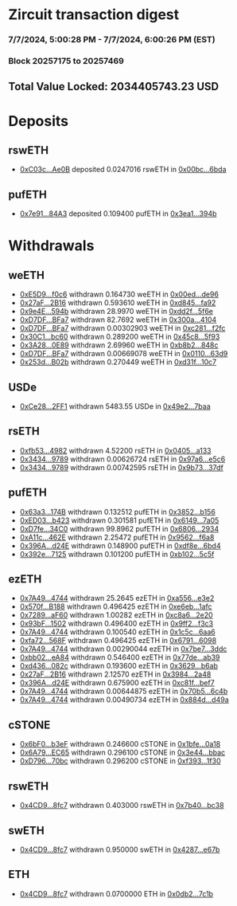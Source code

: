 # Zircuit transaction digest
### 7/7/2024, 5:00:28 PM - 7/7/2024, 6:00:26 PM (EST)
### Block 20257175 to 20257469

## Total Value Locked: 2034405743.23 USD

# Deposits
## rswETH
- [0xC03c...Ae0B](https://etherscan.io/address/0xC03cCa9AbF6e1e07283c71120f04737F8a20Ae0B) deposited 0.0247016 rswETH in [0x00bc...6bda](https://etherscan.io/tx/0xC03cCa9AbF6e1e07283c71120f04737F8a20Ae0B)
## pufETH
- [0x7e91...84A3](https://etherscan.io/address/0x7e911455Fb8e091Ec05B8c93a019c61c845a84A3) deposited 0.109400 pufETH in [0x3ea1...394b](https://etherscan.io/tx/0x7e911455Fb8e091Ec05B8c93a019c61c845a84A3)
# Withdrawals
## weETH
- [0xE5D9...f0c6](https://etherscan.io/address/0xE5D933A01A9dC9E461860CFC1F1666d866Acf0c6) withdrawn 0.164730 weETH in [0x00ed...de96](https://etherscan.io/tx/0xE5D933A01A9dC9E461860CFC1F1666d866Acf0c6)
- [0x27aF...2B16](https://etherscan.io/address/0x27aF1643A7b8141A58134A99414822bE322b2B16) withdrawn 0.593610 weETH in [0xd845...fa92](https://etherscan.io/tx/0x27aF1643A7b8141A58134A99414822bE322b2B16)
- [0x9e4E...594b](https://etherscan.io/address/0x9e4E087FCC1931b5BBe4DFdacC3e84056720594b) withdrawn 28.9970 weETH in [0xdd2f...5f6e](https://etherscan.io/tx/0x9e4E087FCC1931b5BBe4DFdacC3e84056720594b)
- [0xD7DF...BFa7](https://etherscan.io/address/0xD7DF7E085214743530afF339aFC420c7c720BFa7) withdrawn 82.7692 weETH in [0x300a...4104](https://etherscan.io/tx/0xD7DF7E085214743530afF339aFC420c7c720BFa7)
- [0xD7DF...BFa7](https://etherscan.io/address/0xD7DF7E085214743530afF339aFC420c7c720BFa7) withdrawn 0.00302903 weETH in [0xc281...f2fc](https://etherscan.io/tx/0xD7DF7E085214743530afF339aFC420c7c720BFa7)
- [0x30C1...bc60](https://etherscan.io/address/0x30C10613B2dFC470c1Fc02092Cb756A3522abc60) withdrawn 0.289200 weETH in [0x45c8...5f93](https://etherscan.io/tx/0x30C10613B2dFC470c1Fc02092Cb756A3522abc60)
- [0x3A28...0E89](https://etherscan.io/address/0x3A2880F33eB6De8a9144638Dda6A836e2A5b0E89) withdrawn 2.69960 weETH in [0xb8b2...848c](https://etherscan.io/tx/0x3A2880F33eB6De8a9144638Dda6A836e2A5b0E89)
- [0xD7DF...BFa7](https://etherscan.io/address/0xD7DF7E085214743530afF339aFC420c7c720BFa7) withdrawn 0.00669078 weETH in [0x0110...63d9](https://etherscan.io/tx/0xD7DF7E085214743530afF339aFC420c7c720BFa7)
- [0x253d...B02b](https://etherscan.io/address/0x253d6100Ccdf795Ec14ba12926C59bcF9758B02b) withdrawn 0.270449 weETH in [0xd31f...10c7](https://etherscan.io/tx/0x253d6100Ccdf795Ec14ba12926C59bcF9758B02b)
## USDe
- [0xCe28...2FF1](https://etherscan.io/address/0xCe2841510d0E6a0737FfDc85a38A5bA2Bcb92FF1) withdrawn 5483.55 USDe in [0x49e2...7baa](https://etherscan.io/tx/0xCe2841510d0E6a0737FfDc85a38A5bA2Bcb92FF1)
## rsETH
- [0xfb53...4982](https://etherscan.io/address/0xfb53cC84f5187c2F386E9895476B3DECF33d4982) withdrawn 4.52200 rsETH in [0x0405...a133](https://etherscan.io/tx/0xfb53cC84f5187c2F386E9895476B3DECF33d4982)
- [0x3434...9789](https://etherscan.io/address/0x34349c5569e7B846c3558961552D2202760A9789) withdrawn 0.00626724 rsETH in [0x97a6...e5c6](https://etherscan.io/tx/0x34349c5569e7B846c3558961552D2202760A9789)
- [0x3434...9789](https://etherscan.io/address/0x34349c5569e7B846c3558961552D2202760A9789) withdrawn 0.00742595 rsETH in [0x9b73...37df](https://etherscan.io/tx/0x34349c5569e7B846c3558961552D2202760A9789)
## pufETH
- [0x63a3...174B](https://etherscan.io/address/0x63a370ABfC8Ed6132025f6dC8244DDF6205C174B) withdrawn 0.132512 pufETH in [0x3852...b156](https://etherscan.io/tx/0x63a370ABfC8Ed6132025f6dC8244DDF6205C174B)
- [0xED03...b423](https://etherscan.io/address/0xED03f2E38842D8cc9E76D94B8D7241eE76Cbb423) withdrawn 0.301581 pufETH in [0x6149...7a05](https://etherscan.io/tx/0xED03f2E38842D8cc9E76D94B8D7241eE76Cbb423)
- [0xD7fe...34C0](https://etherscan.io/address/0xD7fe48DB7A132C7A6f2a05c1b829a16fA90134C0) withdrawn 99.8962 pufETH in [0x6806...2934](https://etherscan.io/tx/0xD7fe48DB7A132C7A6f2a05c1b829a16fA90134C0)
- [0xA11c...462E](https://etherscan.io/address/0xA11c6978d1420C093bF638575E1e65C8d1ac462E) withdrawn 2.25472 pufETH in [0x9562...f6a8](https://etherscan.io/tx/0xA11c6978d1420C093bF638575E1e65C8d1ac462E)
- [0x396A...d24E](https://etherscan.io/address/0x396AE68E4526F1f46245283A066C912D4D4fd24E) withdrawn 0.148900 pufETH in [0xdf8e...6bd4](https://etherscan.io/tx/0x396AE68E4526F1f46245283A066C912D4D4fd24E)
- [0x392e...7125](https://etherscan.io/address/0x392eb8864A0DF15594E6813109E15e28Db2e7125) withdrawn 0.101200 pufETH in [0xb102...5c5f](https://etherscan.io/tx/0x392eb8864A0DF15594E6813109E15e28Db2e7125)
## ezETH
- [0x7A49...4744](https://etherscan.io/address/0x7A493Be5c2ce014cD049Bf178a1ac0Db1B434744) withdrawn 25.2645 ezETH in [0xa556...e3e2](https://etherscan.io/tx/0x7A493Be5c2ce014cD049Bf178a1ac0Db1B434744)
- [0x570f...B188](https://etherscan.io/address/0x570f5fd43D74F55eB37a731B26786da3b883B188) withdrawn 0.496425 ezETH in [0xe6eb...1afc](https://etherscan.io/tx/0x570f5fd43D74F55eB37a731B26786da3b883B188)
- [0x7289...aF60](https://etherscan.io/address/0x728970D2c4662AAbB83b312CEc1c267Bc2B5aF60) withdrawn 1.00282 ezETH in [0xc8a6...2e20](https://etherscan.io/tx/0x728970D2c4662AAbB83b312CEc1c267Bc2B5aF60)
- [0x93bF...1502](https://etherscan.io/address/0x93bF00944405872c811C9074cecFe7122c631502) withdrawn 0.496400 ezETH in [0x9ff2...f3c3](https://etherscan.io/tx/0x93bF00944405872c811C9074cecFe7122c631502)
- [0x7A49...4744](https://etherscan.io/address/0x7A493Be5c2ce014cD049Bf178a1ac0Db1B434744) withdrawn 0.100540 ezETH in [0x1c5c...6aa6](https://etherscan.io/tx/0x7A493Be5c2ce014cD049Bf178a1ac0Db1B434744)
- [0xfa72...568F](https://etherscan.io/address/0xfa72Ae6c999c273dC9E15B07767E9526809c568F) withdrawn 0.496425 ezETH in [0x6791...6098](https://etherscan.io/tx/0xfa72Ae6c999c273dC9E15B07767E9526809c568F)
- [0x7A49...4744](https://etherscan.io/address/0x7A493Be5c2ce014cD049Bf178a1ac0Db1B434744) withdrawn 0.00290044 ezETH in [0x7be7...3ddc](https://etherscan.io/tx/0x7A493Be5c2ce014cD049Bf178a1ac0Db1B434744)
- [0xbb02...eA84](https://etherscan.io/address/0xbb020586E3Ecf43B09c6E94c63dab6a3C82feA84) withdrawn 0.546400 ezETH in [0x77de...ab39](https://etherscan.io/tx/0xbb020586E3Ecf43B09c6E94c63dab6a3C82feA84)
- [0xd436...082c](https://etherscan.io/address/0xd436cC317802Dd77aE1bdE803777bd897732082c) withdrawn 0.193600 ezETH in [0x3629...b6ab](https://etherscan.io/tx/0xd436cC317802Dd77aE1bdE803777bd897732082c)
- [0x27aF...2B16](https://etherscan.io/address/0x27aF1643A7b8141A58134A99414822bE322b2B16) withdrawn 2.12570 ezETH in [0x3984...2a48](https://etherscan.io/tx/0x27aF1643A7b8141A58134A99414822bE322b2B16)
- [0x396A...d24E](https://etherscan.io/address/0x396AE68E4526F1f46245283A066C912D4D4fd24E) withdrawn 0.675900 ezETH in [0xc81f...bef7](https://etherscan.io/tx/0x396AE68E4526F1f46245283A066C912D4D4fd24E)
- [0x7A49...4744](https://etherscan.io/address/0x7A493Be5c2ce014cD049Bf178a1ac0Db1B434744) withdrawn 0.00644875 ezETH in [0x70b5...6c4b](https://etherscan.io/tx/0x7A493Be5c2ce014cD049Bf178a1ac0Db1B434744)
- [0x7A49...4744](https://etherscan.io/address/0x7A493Be5c2ce014cD049Bf178a1ac0Db1B434744) withdrawn 0.00490734 ezETH in [0x884d...d49a](https://etherscan.io/tx/0x7A493Be5c2ce014cD049Bf178a1ac0Db1B434744)
## cSTONE
- [0x6bF0...b3eF](https://etherscan.io/address/0x6bF01B0b25d9d1eA64ECA521b8014FA78480b3eF) withdrawn 0.246600 cSTONE in [0x1bfe...0a18](https://etherscan.io/tx/0x6bF01B0b25d9d1eA64ECA521b8014FA78480b3eF)
- [0x6A79...EC65](https://etherscan.io/address/0x6A798ceb90C474AD5Ca6e6213C622C2E54b2EC65) withdrawn 0.296100 cSTONE in [0x3e44...bbac](https://etherscan.io/tx/0x6A798ceb90C474AD5Ca6e6213C622C2E54b2EC65)
- [0xD796...70bc](https://etherscan.io/address/0xD79606464f1F80F218CB9B3087dC1a4e783770bc) withdrawn 0.296200 cSTONE in [0xf393...1f30](https://etherscan.io/tx/0xD79606464f1F80F218CB9B3087dC1a4e783770bc)
## rswETH
- [0x4CD9...8fc7](https://etherscan.io/address/0x4CD9f44EbC11e85586C2422DF5Dd0D1f0DC58fc7) withdrawn 0.403000 rswETH in [0x7b40...bc38](https://etherscan.io/tx/0x4CD9f44EbC11e85586C2422DF5Dd0D1f0DC58fc7)
## swETH
- [0x4CD9...8fc7](https://etherscan.io/address/0x4CD9f44EbC11e85586C2422DF5Dd0D1f0DC58fc7) withdrawn 0.950000 swETH in [0x4287...e67b](https://etherscan.io/tx/0x4CD9f44EbC11e85586C2422DF5Dd0D1f0DC58fc7)
## ETH
- [0x4CD9...8fc7](https://etherscan.io/address/0x4CD9f44EbC11e85586C2422DF5Dd0D1f0DC58fc7) withdrawn 0.0700000 ETH in [0x0db2...7c1b](https://etherscan.io/tx/0x4CD9f44EbC11e85586C2422DF5Dd0D1f0DC58fc7)

